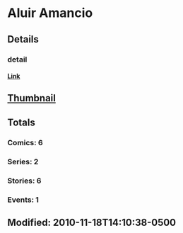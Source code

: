 # Aluir  Amancio 
## Details
### detail
#### [Link](http://marvel.com/comics/creators/10402/aluir_amancio?utm_campaign=apiRef&utm_source=225578a89fc76f3d20fbffda5d17a88d)
## [Thumbnail](http://i.annihil.us/u/prod/marvel/i/mg/2/c0/4bb613b393143.jpg)
## Totals
### Comics: 6
### Series: 2
### Stories: 6
### Events: 1
## Modified: 2010-11-18T14:10:38-0500